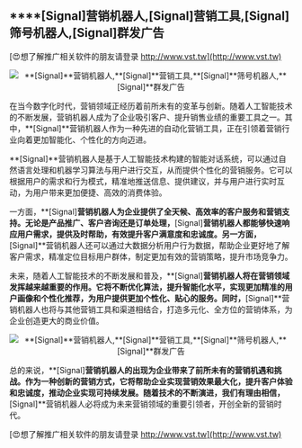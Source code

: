 ## ****[Signal]**营销机器人,**[Signal]**营销工具,**[Signal]**筛号机器人,**[Signal]**群发广告**

[😍想了解推广相关软件的朋友请登录 http://www.vst.tw](http://www.vst.tw)

 <center><img src="https://vst.tw/MP4/tuiguang/png/1.png" alt="**[Signal]**营销机器人,**[Signal]**营销工具,**[Signal]**筛号机器人,**[Signal]**群发广告"></center>

在当今数字化时代，营销领域正经历着前所未有的变革与创新。随着人工智能技术的不断发展，营销机器人成为了企业吸引客户、提升销售业绩的重要工具之一。其中，**[Signal]**营销机器人作为一种先进的自动化营销工具，正在引领着营销行业向着更加智能化、个性化的方向迈进。

**[Signal]**营销机器人是基于人工智能技术构建的智能对话系统，可以通过自然语言处理和机器学习算法与用户进行交互，从而提供个性化的营销服务。它可以根据用户的需求和行为模式，精准地推送信息、提供建议，并与用户进行实时互动，为用户带来更加便捷、高效的消费体验。

一方面，**[Signal]**营销机器人为企业提供了全天候、高效率的客户服务和营销支持。无论是产品推广、客户咨询还是订单处理，**[Signal]**营销机器人都能够快速响应用户需求，提供及时帮助，有效提升客户满意度和忠诚度。另一方面，**[Signal]**营销机器人还可以通过大数据分析用户行为数据，帮助企业更好地了解客户需求，精准定位目标用户群体，制定更加有效的营销策略，提升市场竞争力。

未来，随着人工智能技术的不断发展和普及，**[Signal]**营销机器人将在营销领域发挥越来越重要的作用。它将不断优化算法，提升智能化水平，实现更加精准的用户画像和个性化推荐，为用户提供更加个性化、贴心的服务。同时，**[Signal]**营销机器人也将与其他营销工具和渠道相结合，打造多元化、全方位的营销体系，为企业创造更大的商业价值。

 <center><img src="https://vst.tw/MP4/tuiguang/png/8.png" alt="**[Signal]**营销机器人,**[Signal]**营销工具,**[Signal]**筛号机器人,**[Signal]**群发广告"></center>

总的来说，**[Signal]**营销机器人的出现为企业带来了前所未有的营销机遇和挑战。作为一种创新的营销方式，它将帮助企业实现营销效果最大化，提升客户体验和忠诚度，推动企业实现可持续发展。随着技术的不断演进，我们有理由相信，**[Signal]**营销机器人必将成为未来营销领域的重要引领者，开创全新的营销时代。

[😍想了解推广相关软件的朋友请登录 http://www.vst.tw](http://www.vst.tw)



